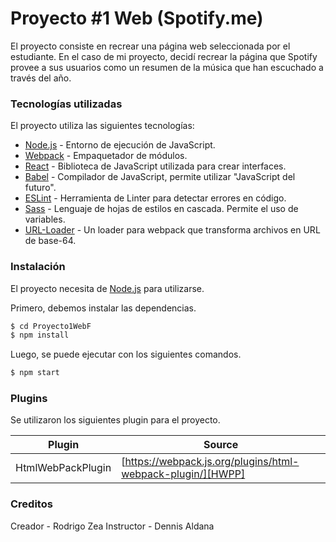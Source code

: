 # Proyecto #1 Web (Spotify.me)


El proyecto consiste en recrear una página web seleccionada por el estudiante. En el caso de mi proyecto, decidí recrear la página que Spotify provee a sus usuarios como un resumen de la música que han escuchado a través del año.

### Tecnologías utilizadas

El proyecto utiliza las siguientes tecnologías:

* [Node.js] - Entorno de ejecución de JavaScript.
* [Webpack] - Empaquetador de módulos.
* [React] - Biblioteca de JavaScript utilizada para crear interfaces.
* [Babel] - Compilador de JavaScript, permite utilizar "JavaScript del futuro".
* [ESLint] - Herramienta de Linter para detectar errores en código.
* [Sass] - Lenguaje de hojas de estilos en cascada. Permite el uso de variables.
* [URL-Loader] - Un loader para webpack que transforma archivos en URL de base-64.


### Instalación

El proyecto necesita de [Node.js] para utilizarse.

Primero, debemos instalar las dependencias.

```sh
$ cd Proyecto1WebF
$ npm install 
```

Luego, se puede ejecutar con los siguientes comandos.

```sh
$ npm start
```

### Plugins

Se utilizaron los siguientes plugin para el proyecto.

| Plugin | Source |
| ------ | ------ |
| HtmlWebPackPlugin | [https://webpack.js.org/plugins/html-webpack-plugin/][HWPP] |

### Creditos
Creador - Rodrigo Zea
Instructor - Dennis Aldana




[//]: # (These are reference links used in the body of this note and get stripped out when the markdown processor does its job. There is no need to format nicely because it shouldn't be seen. Thanks SO - http://stackoverflow.com/questions/4823468/store-comments-in-markdown-syntax)


   [Webpack]: <https://webpack.js.org/>
   [React]: <https://reactjs.org>
   [Babel]: <https://babeljs.io/>
   [ESLint]: <https://eslint.org/>
   [Sass]: <https://sass-lang.com/>
   [URL-Loader]: <https://www.npmjs.com/package/url-loader>
   [Node.js]: <https://nodejs.org/en/>


   [HWPP]: <https://webpack.js.org/plugins/html-webpack-plugin/>



